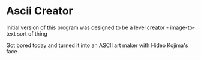 # Ascii Creator

Initial version of this program was designed to be a level creator - image-to-text sort of thing

Got bored today and turned it into an ASCII art maker with Hideo Kojima's face
